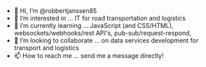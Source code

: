 - 👋 Hi, I’m @robbertjanssen85
- 👀 I’m interested in ... IT for road transportation and logistics
- 🌱 I’m currently learning ... JavaScript (and CSS/HTML), websockets/webhooks/rest API's, pub-sub/request-respond,  
- 💞️ I’m looking to collaborate ... on data services development for transport and logistics
- 📫 How to reach me ... send me a message directly!

<!---
robbertjanssen85/robbertjanssen85 is a ✨ special ✨ repository because its `README.md` (this file) appears on your GitHub profile.
You can click the Preview link to take a look at your changes.
--->

